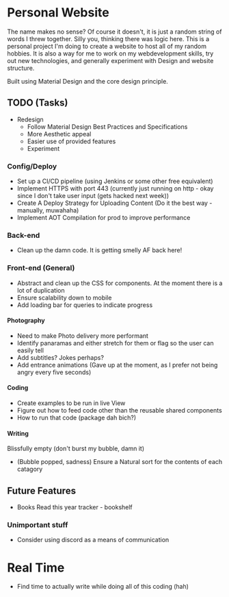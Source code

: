 # Personal Website

The name makes no sense? Of course it doesn't, it is just a random string of words I threw together. Silly you, thinking there was logic here.
This is a personal project I'm doing to create a website to host all of my random hobbies. It is also a way for me to work on my webdevelopment
skills, try out new technologies, and generally experiment with Design and website structure.

Built using Material Design and the core design principle.

## TODO (Tasks)

* Redesign
  * Follow Material Design Best Practices and Specifications 
  * More Aesthetic appeal
  * Easier use of provided features
  * Experiment 

### Config/Deploy

* Set up a CI/CD pipeline (using Jenkins or some other free equivalent)
* Implement HTTPS with port 443 (currently just running on http - okay since I don't take user input (gets hacked next week))
* Create A Deploy Strategy for Uploading Content (Do it the best way - manually, muwahaha)
* Implement AOT Compilation for prod to improve performance

### Back-end

* Clean up the damn code. It is getting smelly AF back here!

### Front-end (General)

* Abstract and clean up the CSS for components. At the moment there is a lot of duplication
* Ensure scalability down to mobile
* Add loading bar for queries to indicate progress

#### Photography

* Need to make Photo delivery more performant
* Identify panaramas and either stretch for them or flag so the user can easily tell
* Add subtitles? Jokes perhaps?
* Add entrance animations (Gave up at the moment, as I prefer not being angry every five seconds)

#### Coding

* Create examples to be run in live View
* Figure out how to feed code other than the reusable shared components
* How to run that code (package dah bich?)

#### Writing

Blissfully empty (don't burst my bubble, damn it)

* (Bubble popped, sadness) Ensure a Natural sort for the contents of each catagory

## Future Features

* Books Read this year tracker - bookshelf

### Unimportant stuff

* Consider using discord as a means of communication


# Real Time

* Find time to actually write while doing all of this coding (hah)